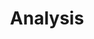---
layout: archive
title: Analysis
permalink: /analysis/
post_list_collection: posts
use_algolia: true
---
